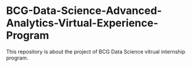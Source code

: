 # BCG-Data-Science-Advanced-Analytics-Virtual-Experience-Program
This repository is about the project of BCG Data Science vitrual internship program.
